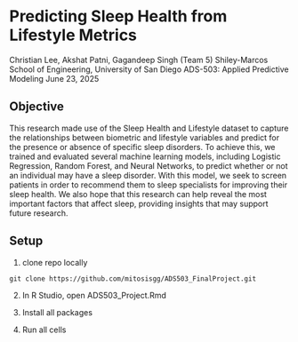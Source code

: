 # Predicting Sleep Health from Lifestyle Metrics

Christian Lee, Akshat Patni, Gagandeep Singh (Team 5)
Shiley-Marcos School of Engineering, University of San Diego 
ADS-503: Applied Predictive Modeling 
June 23, 2025


## Objective

This research made use of the Sleep Health and Lifestyle dataset to capture the relationships between biometric and lifestyle variables and predict for the presence or absence of specific sleep disorders. To achieve this, we trained and evaluated several machine learning models, including Logistic Regression, Random Forest, and Neural Networks, to predict whether or not an individual may have a sleep disorder. With this model, we seek to screen patients in order to recommend them to sleep specialists for improving their sleep health. We also hope that this research can help reveal the most important factors that affect sleep, providing insights that may support future research. 


## Setup

1. clone repo locally

`git clone https://github.com/mitosisgg/ADS503_FinalProject.git`


2. In R Studio, open ADS503_Project.Rmd

3. Install all packages

4. Run all cells





